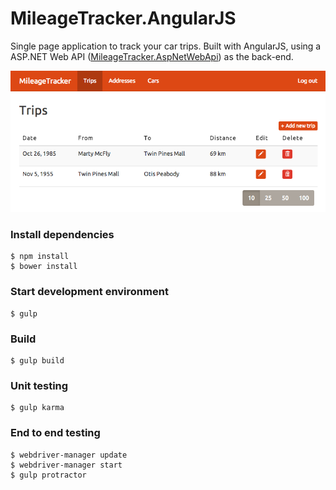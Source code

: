 MileageTracker.AngularJS
========================

Single page application to track your car trips. Built with AngularJS, using a ASP.NET Web API ([MileageTracker.AspNetWebApi](https://github.com/nvdvlies/MileageTracker.AspNetWebApi)) as the back-end.

<p align="center">
	<img src="https://github.com/nvdvlies/MileageTracker.AngularJS/blob/master/assets/screenshot.png?raw=true"/>
</p>

### Install dependencies
	$ npm install
	$ bower install

### Start development environment
	$ gulp

### Build
	$ gulp build

### Unit testing
	$ gulp karma

### End to end testing
	$ webdriver-manager update
	$ webdriver-manager start
	$ gulp protractor